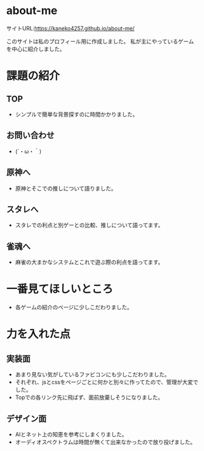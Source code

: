 # about-me

サイトURL:https://kaneko4257.github.io/about-me/

このサイトは私のプロフィール用に作成しました。
私が主にやっているゲームを中心に紹介しました。

# 課題の紹介

## TOP
- シンプルで簡単な背景探すのに時間かかりました。

## お問い合わせ
- (´・ω・｀)

## 原神へ
- 原神とそこでの推しについて語りました。

## スタレへ
- スタレでの利点と別ゲーとの比較、推しについて語ってます。

## 雀魂へ
- 麻雀の大まかなシステムとこれで遊ぶ際の利点を語ってます。


# 一番見てほしいところ
- 各ゲームの紹介のページに少しこだわりました。


# 力を入れた点

## 実装面
- あまり見ない気がしているファビコンにも少しこだわりました。
- それぞれ、jsとcssをページごとに何かと別々に作ってたので、管理が大変でした。
- Topでの各リンク先に飛ばず、面前放棄しそうになりました。


## デザイン面
- AIとネット上の知恵を参考にしまくりました。
- オーディオスペクトラムは時間が無くて出来なかったので放り投げました。


